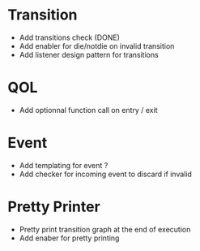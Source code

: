 # Transition
* Add transitions check (DONE)
* Add enabler for die/notdie on invalid transition
* Add listener design pattern for transitions

# QOL
* Add optionnal function call on entry / exit

# Event
* Add templating for event ?
* Add checker for incoming event to discard if invalid

# Pretty Printer
* Pretty print transition graph at the end of execution
* Add enaber for pretty printing
